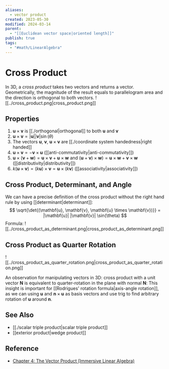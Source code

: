 ```yaml
---
aliases:
  - vector product
created: 2023-05-30
modified: 2024-03-14
parent:
  - "[[Euclidean vector space|oriented length]]"
publish: true
tags:
  - "#math/LinearAlgebra"
---
```


# Cross Product

In 3D, a *cross product* takes two vectors and returns a vector. Geometrically, the magnitude of the result equals to parallelogram area and the direction is orthogonal to both vectors.
![[../cross_product.png|cross_product.png]]

## Properties
1. $\mathbf{u} \times \mathbf{v}$ is [[./orthogonal|orthogonal]] to both $\mathbf{u}$ and $\mathbf{v}$
2. $\mathbf{u} \times \mathbf{v} = |\mathbf{u}| |\mathbf{v}| \sin(\theta)$
3. The vectors $\mathbf{u}$, $\mathbf{v}$, $\mathbf{u} \times \mathbf{v}$ are [[./coordinate system handedness|right handed]]
4. $\mathbf{u} \times \mathbf{v} = -\mathbf{v} \times \mathbf{u}$ ([[anti-commutativity|anti-commutativity]])
5. $\mathbf{u} \times (\mathbf{v} + \mathbf{w}) = \mathbf{u} \times \mathbf{v} + \mathbf{u} \times \mathbf{w}$ and $(\mathbf{u} + \mathbf{v}) \times \mathbf{w}) = \mathbf{u} \times \mathbf{w} + \mathbf{v} \times \mathbf{w}$ ([[distributivity|distributivity]])
6. $k(\mathbf{u} \times \mathbf{v}) = (k\mathbf{u}) \times \mathbf{v} = \mathbf{u} \times (k\mathbf{v})$ ([[associativity|associativity]])

## Cross Product, Determinant, and Angle
We can have a precise definition of the cross product without the right hand rule by using [[determinant|determinant]]:
$$
\sqrt{\det{(\mathbf{u}, \mathbf{v}, \mathbf{u} \times \mathbf{v})}} = |\mathbf{u}| |\mathbf{v}| \sin(\theta)
$$
Formula:
![[../cross_product_as_determinant.png|cross_product_as_determinant.png]]

## Cross Product as Quarter Rotation

![[../cross_product_as_quarter_rotation.png|cross_product_as_quarter_rotation.png]]

An observation for manipulating vectors in 3D:
cross product with a unit vector $\mathbf{N}$ is equivalent to quarter-rotation in the plane with normal $\mathbf{N}$:
This insight is important for [[Rodrigues' rotation formula|axis-angle rotation]], as we can using $\mathbf{u}$ and $\mathbf{n} \times \mathbf{u}$ as basis vectors and use trig to find arbitrary rotation of $\mathbf{u}$ around $\mathbf{n}$.
## See Also
- [[./scalar triple product|scalar triple product]]
- [[exterior product|wedge product]]
## Reference
- [Chapter 4: The Vector Product (Immersive Linear Algebra)](http://immersivemath.com/ila/ch04_vectorproduct/ch04.html)